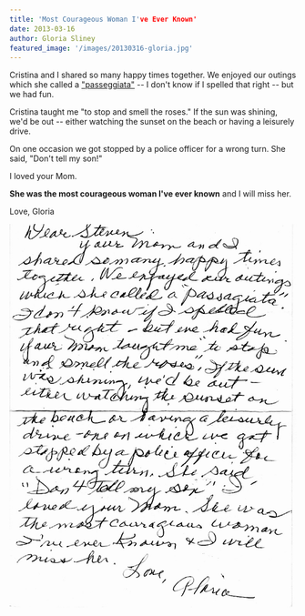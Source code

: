```yaml
---
title: 'Most Courageous Woman I've Ever Known'
date: 2013-03-16 
author: Gloria Sliney
featured_image: '/images/20130316-gloria.jpg'
---
```


Cristina and I shared so many happy times together. We enjoyed our outings which she called a ["passeggiata"](https://www.myitaliandiaries.com/italian-passeggiata-what-exactly-is-that/) -- I don't know if I spelled that right -- but we had fun.

Cristina taught me "to stop and smell the roses." If the sun was shining, we'd be out -- either watching the sunset on the beach or having a leisurely drive.

On one occasion we got stopped by a police officer for a wrong turn. She said, "Don't tell my son!"

I loved your Mom.

**She was the most courageous woman I've ever known** and I will miss her.

Love, Gloria

![](/images/20130316-gloria.jpg)

